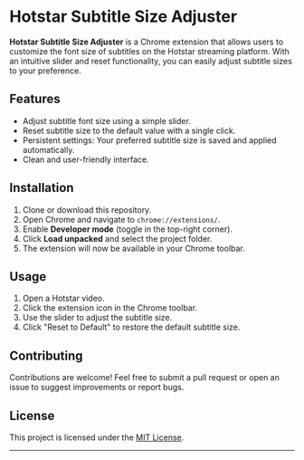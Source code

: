 # Hotstar Subtitle Size Adjuster

**Hotstar Subtitle Size Adjuster** is a Chrome extension that allows users to customize the font size of subtitles on the Hotstar streaming platform. With an intuitive slider and reset functionality, you can easily adjust subtitle sizes to your preference.

## Features

- Adjust subtitle font size using a simple slider.
- Reset subtitle size to the default value with a single click.
- Persistent settings: Your preferred subtitle size is saved and applied automatically.
- Clean and user-friendly interface.

## Installation

1. Clone or download this repository.
2. Open Chrome and navigate to `chrome://extensions/`.
3. Enable **Developer mode** (toggle in the top-right corner).
4. Click **Load unpacked** and select the project folder.
5. The extension will now be available in your Chrome toolbar.

## Usage

1. Open a Hotstar video.
2. Click the extension icon in the Chrome toolbar.
3. Use the slider to adjust the subtitle size.
4. Click "Reset to Default" to restore the default subtitle size.

## Contributing

Contributions are welcome! Feel free to submit a pull request or open an issue to suggest improvements or report bugs.

## License

This project is licensed under the [MIT License](LICENSE).

---
